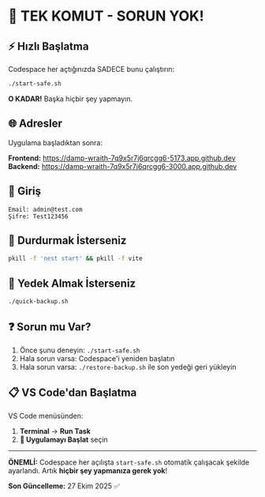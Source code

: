 # 🚀 TEK KOMUT - SORUN YOK!

## ⚡ Hızlı Başlatma

Codespace her açtığınızda SADECE bunu çalıştırın:

```bash
./start-safe.sh
```

**O KADAR!** Başka hiçbir şey yapmayın.

## 🌐 Adresler

Uygulama başladıktan sonra:

**Frontend:** https://damp-wraith-7q9x5r7j6qrcgg6-5173.app.github.dev
**Backend:** https://damp-wraith-7q9x5r7j6qrcgg6-3000.app.github.dev

## 👤 Giriş

```
Email: admin@test.com
Şifre: Test123456
```

## 🛑 Durdurmak İsterseniz

```bash
pkill -f 'nest start' && pkill -f vite
```

## 💾 Yedek Almak İsterseniz

```bash
./quick-backup.sh
```

## ❓ Sorun mu Var?

1. Önce şunu deneyin: `./start-safe.sh`
2. Hala sorun varsa: Codespace'i yeniden başlatın
3. Hala sorun varsa: `./restore-backup.sh` ile son yedeği geri yükleyin

## 📋 VS Code'dan Başlatma

VS Code menüsünden:
1. **Terminal** → **Run Task**
2. **🚀 Uygulamayı Başlat** seçin

---

**ÖNEMLİ:** Codespace her açılışta `start-safe.sh` otomatik çalışacak şekilde ayarlandı.
Artık **hiçbir şey yapmanıza gerek yok**!

**Son Güncelleme:** 27 Ekim 2025 ✅
